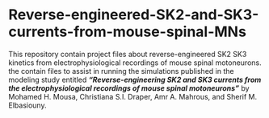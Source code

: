 # Reverse-engineered-SK2-and-SK3-currents-from-mouse-spinal-MNs
This repository contain project files about reverse-engineered SK2 SK3 kinetics from electrophysiological recordings of mouse spinal motoneurons.
the contain files to assist in running the simulations published in the modeling study entitled <b><i>“Reverse-engineering SK2 and SK3 currents from the electrophysiological recordings of mouse spinal motoneurons”</i></b> by Mohamed H. Mousa, Christiana S.I. Draper, Amr A. Mahrous, and Sherif M. Elbasiouny.

